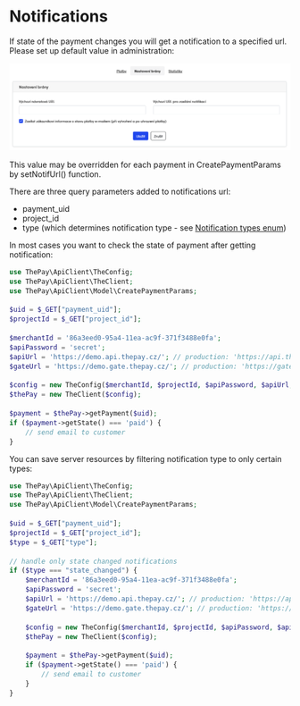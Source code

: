 # Notifications

If state of the payment changes you will get a notification to a specified url. Please set up default value in administration:

![settings](img/settings.png)

This value may be overridden for each payment in CreatePaymentParams by setNotifUrl() function.

There are three query parameters added to notifications url:

* payment_uid
* project_id
* type (which determines notification type - see [Notification types enum](https://thepay.docs.apiary.io/#introduction/enums/notification-types))

In most cases you want to check the state of payment after getting notification:

```php
use ThePay\ApiClient\TheConfig;
use ThePay\ApiClient\TheClient;
use ThePay\ApiClient\Model\CreatePaymentParams;

$uid = $_GET["payment_uid"];
$projectId = $_GET["project_id"];

$merchantId = '86a3eed0-95a4-11ea-ac9f-371f3488e0fa';
$apiPassword = 'secret';
$apiUrl = 'https://demo.api.thepay.cz/'; // production: 'https://api.thepay.cz/'
$gateUrl = 'https://demo.gate.thepay.cz/'; // production: 'https://gate.thepay.cz/'

$config = new TheConfig($merchantId, $projectId, $apiPassword, $apiUrl, $gateUrl);
$thePay = new TheClient($config);

$payment = $thePay->getPayment($uid);
if ($payment->getState() === 'paid') {
    // send email to customer
}
```

You can save server resources by filtering notification type to only certain types:

```php
use ThePay\ApiClient\TheConfig;
use ThePay\ApiClient\TheClient;
use ThePay\ApiClient\Model\CreatePaymentParams;

$uid = $_GET["payment_uid"];
$projectId = $_GET["project_id"];
$type = $_GET["type"];

// handle only state changed notifications
if ($type === "state_changed") {
    $merchantId = '86a3eed0-95a4-11ea-ac9f-371f3488e0fa';
    $apiPassword = 'secret';
    $apiUrl = 'https://demo.api.thepay.cz/'; // production: 'https://api.thepay.cz/'
    $gateUrl = 'https://demo.gate.thepay.cz/'; // production: 'https://gate.thepay.cz/'

    $config = new TheConfig($merchantId, $projectId, $apiPassword, $apiUrl, $gateUrl);
    $thePay = new TheClient($config);

    $payment = $thePay->getPayment($uid);
    if ($payment->getState() === 'paid') {
        // send email to customer
    }
}
```